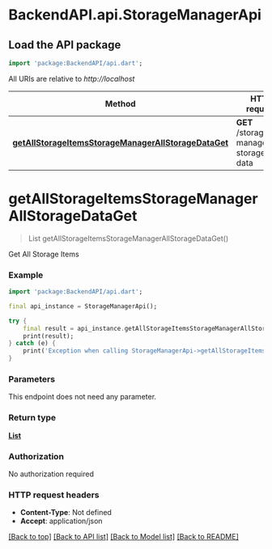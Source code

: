 # BackendAPI.api.StorageManagerApi

## Load the API package
```dart
import 'package:BackendAPI/api.dart';
```

All URIs are relative to *http://localhost*

Method | HTTP request | Description
------------- | ------------- | -------------
[**getAllStorageItemsStorageManagerAllStorageDataGet**](StorageManagerApi.md#getallstorageitemsstoragemanagerallstoragedataget) | **GET** /storage-manager/all-storage-data | Get All Storage Items


# **getAllStorageItemsStorageManagerAllStorageDataGet**
> List<StorageItemSchema> getAllStorageItemsStorageManagerAllStorageDataGet()

Get All Storage Items

### Example
```dart
import 'package:BackendAPI/api.dart';

final api_instance = StorageManagerApi();

try {
    final result = api_instance.getAllStorageItemsStorageManagerAllStorageDataGet();
    print(result);
} catch (e) {
    print('Exception when calling StorageManagerApi->getAllStorageItemsStorageManagerAllStorageDataGet: $e\n');
}
```

### Parameters
This endpoint does not need any parameter.

### Return type

[**List<StorageItemSchema>**](StorageItemSchema.md)

### Authorization

No authorization required

### HTTP request headers

 - **Content-Type**: Not defined
 - **Accept**: application/json

[[Back to top]](#) [[Back to API list]](../README.md#documentation-for-api-endpoints) [[Back to Model list]](../README.md#documentation-for-models) [[Back to README]](../README.md)

